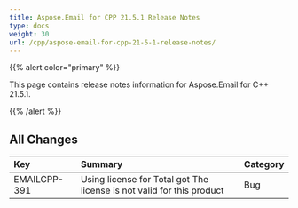 ```yaml
---
title: Aspose.Email for CPP 21.5.1 Release Notes
type: docs
weight: 30
url: /cpp/aspose-email-for-cpp-21-5-1-release-notes/
---
```


{{% alert color="primary" %}} 

This page contains release notes information for Aspose.Email for C++ 21.5.1.

{{% /alert %}} 

## **All Changes**

|**Key**|**Summary**|**Category**|
| :- | :- | :- |
|EMAILCPP-391|Using license for Total got The license is not valid for this product|Bug|


